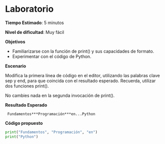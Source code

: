 # Laboratorio

**Tiempo Estimado**: 5 minutos

**Nivel de dificultad**: Muy fácil

**Objetivos**

- Familiarizarse con la función de print() y sus capacidades de formato.
- Experimentar con el código de Python.

**Escenario**

Modifica la primera línea de código en el editor, utilizando las palabras clave sep y end,
para que coincida con el resultado esperado. Recuerda, utilizar dos funciones print().

No cambies nada en la segunda invocación de print().

**Resultado Esperado**

     Fundamentos***Programación***en...Python

**Código propuesto**

```python
print("Fundamentos", "Programación", "en")
print("Python")
```
